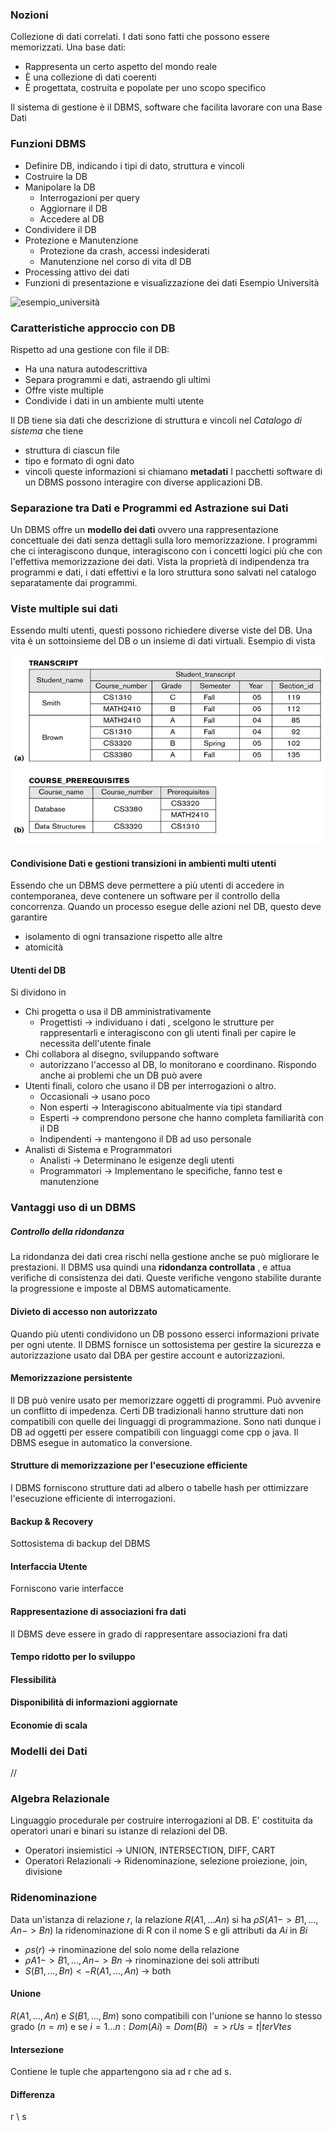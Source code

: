 ### Nozioni
Collezione di dati correlati. I dati sono fatti che possono essere memorizzati.
Una base dati:
- Rappresenta un certo aspetto del mondo reale
- È una collezione di dati coerenti
- È progettata, costruita e popolate per uno scopo specifico

Il sistema di gestione è il DBMS, software che facilita lavorare con una Base Dati

### Funzioni DBMS
- Definire DB, indicando i tipi di dato, struttura e vincoli
- Costruire la DB
- Manipolare la DB
	- Interrogazioni per query
	- Aggiornare il DB
	- Accedere al DB
- Condividere il DB
- Protezione e Manutenzione
	- Protezione da crash, accessi indesiderati
	- Manutenzione nel corso di vita dl DB
- Processing attivo dei dati 
- Funzioni di presentazione e visualizzazione dei dati
Esempio Università

![esempio_università](attachments/esempio_università.png)

### Caratteristiche approccio con DB
Rispetto ad una gestione con file il DB:
- Ha una natura autodescrittiva
- Separa programmi e dati, astraendo gli ultimi
- Offre viste multiple
- Condivide i dati in un ambiente multi utente

Il DB tiene sia dati che descrizione di struttura e vincoli nel *Catalogo di sistema* che tiene
- struttura di ciascun file
- tipo e formato di ogni dato
- vincoli
queste informazioni si chiamano **metadati**
I pacchetti software di un DBMS possono interagire con diverse applicazioni DB.

### Separazione tra Dati e Programmi ed Astrazione sui Dati
Un DBMS offre un **modello dei dati** ovvero una rappresentazione concettuale dei dati senza dettagli sulla loro memorizzazione. I programmi che ci interagiscono dunque, interagiscono con i concetti logici più che con l'effettiva memorizzazione dei dati.
Vista la proprietà di indipendenza tra programmi e dati, i dati effettivi e la loro struttura sono salvati nel catalogo separatamente dai programmi.
### Viste multiple sui dati
Essendo multi utenti, questi possono richiedere diverse viste del DB. Una vita è un sottoinsieme del DB o un insieme di dati virtuali.
Esempio di vista	

![esempio_vista](attachments/esempio_vista.png)
#### Condivisione Dati e gestioni transizioni in ambienti multi utenti
Essendo che un DBMS deve permettere a più utenti di accedere in contemporanea, deve contenere un software per il controllo della concorrenza.
Quando un processo esegue delle azioni nel DB, questo deve garantire
- isolamento di ogni transazione rispetto alle altre 
- atomicità

#### Utenti del DB
Si dividono in
- Chi progetta o usa il DB amministrativamente
	- Progettisti -> individuano i dati , scelgono le strutture per rappresentarli e interagiscono con gli utenti finali per capire le necessita dell'utente finale
- Chi collabora al disegno, sviluppando software
	- autorizzano l'accesso al DB, lo monitorano e coordinano. Rispondo anche ai problemi che un DB può avere
- Utenti finali, coloro che  usano il DB per interrogazioni o altro.
	- Occasionali -> usano poco
	- Non esperti -> Interagiscono abitualmente via tipi standard
	- Esperti -> comprendono persone che hanno completa familiarità con il DB
	- Indipendenti -> mantengono il DB ad uso personale
- Analisti di Sistema e Programmatori
	- Analisti -> Determinano le esigenze degli utenti
	- Programmatori -> Implementano le specifiche, fanno test e manutenzione

### Vantaggi uso di un DBMS

##### Controllo della ridondanza
La ridondanza dei dati crea rischi nella gestione anche se può migliorare le prestazioni. Il DBMS usa quindi una **ridondanza controllata** , e attua verifiche di consistenza dei dati. Queste verifiche vengono stabilite durante la progressione e imposte al DBMS automaticamente.
#### Divieto di accesso non autorizzato
Quando più utenti condividono un DB possono esserci informazioni private per ogni utente. Il DBMS fornisce un sottosistema per gestire la sicurezza e autorizzazione usato dal DBA per gestire account e autorizzazioni.

#### Memorizzazione persistente 
Il DB può venire usato per memorizzare oggetti di programmi.
Può avvenire un conflitto di impedenza. Certi DB tradizionali hanno strutture dati non compatibili con quelle dei linguaggi di programmazione. Sono nati dunque i DB ad oggetti per essere compatibili con linguaggi come cpp o java.
Il DBMS esegue in automatico la conversione.

#### Strutture di memorizzazione per l'esecuzione efficiente
I DBMS forniscono strutture dati ad albero o tabelle hash per ottimizzare l'esecuzione efficiente di interrogazioni. 

#### Backup & Recovery
Sottosistema di backup del DBMS

#### Interfaccia Utente
Forniscono varie interfacce

#### Rappresentazione di associazioni fra dati
Il DBMS deve essere in grado di rappresentare associazioni fra dati

#### Tempo ridotto per lo sviluppo

#### Flessibilità

#### Disponibilità di informazioni aggiornate

#### Economie di scala


### Modelli dei Dati


//

### Algebra Relazionale 
Linguaggio procedurale per costruire interrogazioni al DB. E' costituita da operatori unari e binari su istanze di relazioni del DB. 
- Operatori insiemistici -> UNION, INTERSECTION, DIFF, CART
- Operatori Relazionali -> Ridenominazione, selezione proiezione, join, divisione
### Ridenominazione 
Data un'istanza di relazione $r$, la relazione $R(A1,...An)$
si ha $\rho S(A1->B1,...,An->Bn)$ la ridenominazione di R con il nome S e gli attributi da $Ai$ in $Bi$
- $\rho s(r)$ -> rinominazione del solo nome della relazione
- $\rho A1->B1,...,An->Bn$ -> rinominazione dei soli attributi
- $S(B1,...,Bn) <- R(A1,...,An)$ -> both

#### Unione
$R(A1,...,An)$ e $S(B1,...,Bm)$ sono compatibili con l'unione se hanno lo stesso grado $(n = m)$ e se $i = 1...n : Dom(Ai) = Dom(Bi)$
$=>$ $r U s = {t | t e r V t e s }$


#### Intersezione
Contiene le tuple che appartengono sia ad r che ad s.

#### Differenza
r \ s





